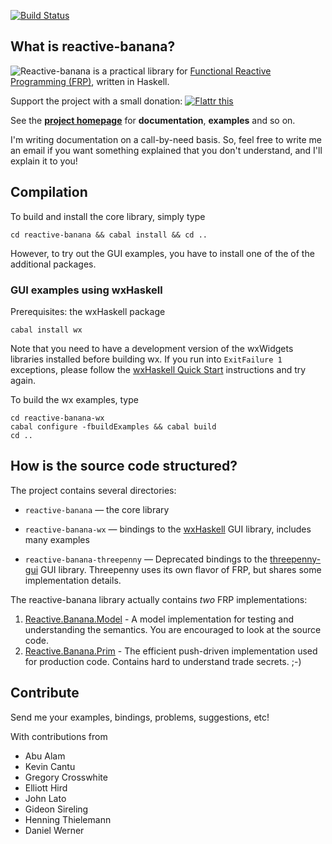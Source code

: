 [![Build Status](https://travis-ci.org/HeinrichApfelmus/reactive-banana.png)](https://travis-ci.org/HeinrichApfelmus/reactive-banana)

## What is reactive-banana?

<div style="float:left;"><img src="https://github.com/HeinrichApfelmus/reactive-banana/raw/develop/banana.png" /></div>

Reactive-banana is a practical library for [Functional Reactive Programming (FRP)][frp], written in Haskell.

Support the project with a small donation: [![Flattr this](http://api.flattr.com/button/flattr-badge-large.png)](http://flattr.com/thing/384682/reactive-banana)

See the **[project homepage][homepage]** for **documentation**, **examples** and so on.

  [homepage]: http://haskell.org/haskellwiki/Reactive-banana
  [frp]: http://haskell.org/haskellwiki/Functional_Reactive_Programming

I'm writing documentation on a call-by-need basis. So, feel free to write me an email if you want something explained that you don't understand, and I'll explain it to you!

## Compilation

To build and install the core library, simply type

    cd reactive-banana && cabal install && cd ..

However, to try out the GUI examples, you have to install one of the of the additional packages.

### GUI examples using wxHaskell

Prerequisites: the wxHaskell package

    cabal install wx

Note that you need to have a development version of the wxWidgets libraries installed before building wx. If you run into `ExitFailure 1` exceptions, please follow the [wxHaskell Quick Start](http://www.haskell.org/haskellwiki/WxHaskell/Building) instructions and try again.

To build the wx examples, type

    cd reactive-banana-wx
    cabal configure -fbuildExamples && cabal build
    cd ..

## How is the source code structured?

The project contains several directories:

* `reactive-banana` — the core library
* `reactive-banana-wx` — bindings to the [wxHaskell][] GUI library, includes many examples
* `reactive-banana-threepenny` — Deprecated bindings to the [threepenny-gui][] GUI library. Threepenny uses its own flavor of FRP, but shares some implementation details.

  [wxhaskell]: http://haskell.org/haskellwiki/WxHaskell
  [threepenny-gui]: http://www.haskell.org/haskellwiki/Threepenny-gui

The reactive-banana library actually contains *two* FRP implementations:

1. [Reactive.Banana.Model][model] - A model implementation for testing and understanding the semantics. You are encouraged to look at the source code.
2. [Reactive.Banana.Prim][push] - The efficient push-driven implementation used for production code. Contains hard to understand trade secrets. ;-)

  [model]: https://github.com/HeinrichApfelmus/reactive-banana/blob/develop/reactive-banana/src/Reactive/Banana/Model.hs
  [push]: https://github.com/HeinrichApfelmus/reactive-banana/blob/develop/reactive-banana/src/Reactive/Banana/Prim.hs

## Contribute

Send me your examples, bindings, problems, suggestions, etc!

With contributions from

* Abu Alam
* Kevin Cantu
* Gregory Crosswhite
* Elliott Hird
* John Lato
* Gideon Sireling
* Henning Thielemann
* Daniel Werner
